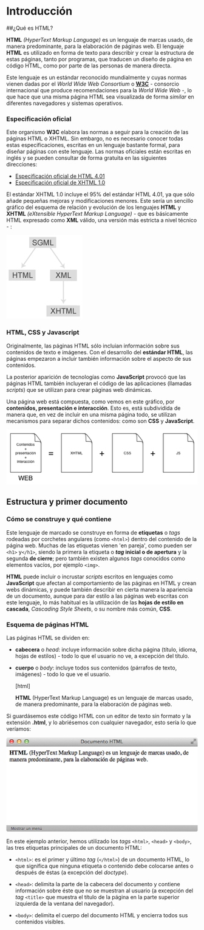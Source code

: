 # Introducción

##¿Qué es HTML?

**HTML** *(HyperText Markup Language)* es un lenguaje de marcas usado, de manera predominante, para la elaboración de páginas web. El lenguaje **HTML** es utilizado en forma de texto para describir y crear la estructura de estas páginas, tanto por programas, que traducen un diseño de página en código HTML, como por parte de las personas de manera directa.

Este lenguaje es un estándar reconocido mundialmente y cuyas normas vienen dadas por el *World Wide Web Consortium* o [**W3C**](http://www.w3.org/) - consorcio internacional que produce recomendaciones para la *World Wide Web* -, lo que hace que una misma página HTML sea visualizada de forma *similar* en diferentes navegadores y sistemas operativos.

### Especificación oficial

Este organismo **W3C** elabora las normas a seguir para la creación de las páginas HTML o XHTML. Sin embargo, no es necesario conocer todas estas especificaciones, escritas en un lenguaje bastante formal, para diseñar páginas con este lenguaje.  Las normas oficiales están escritas en inglés y se pueden consultar de forma gratuita en las siguientes direcciones:

- [Especificación oficial de HTML 4.01](http://www.w3.org/TR/html401/)
- [Especificación oficial de XHTML 1.0](http://www.w3.org/TR/xhtml1/)

El estándar XHTML 1.0 incluye el 95% del estándar HTML 4.01, ya que sólo añade pequeñas mejoras y modificaciones menores. Este sería un sencillo gráfico del esquema de relación y evolución de los lenguajes **HTML** y **XHTML** *(eXtensible HyperText Markup Language)* - que es básicamente HTML expresado como **XML** válido, una versión más estricta a nivel técnico - :

![Esquema de la evolución de HTML y XHTML](imagenes/cap02/xhtml.png)

### HTML, CSS y Javascript

Originalmente, las páginas HTML sólo incluian información sobre sus contenidos de texto e imágenes. Con el desarrollo del **estándar HTML**, las páginas empezaron a incluir también información sobre el aspecto de sus contenidos.

La posterior aparición de tecnologías como **JavaScript** provocó que las páginas HTML también incluyeran el código de las aplicaciones (llamadas *scripts*) que se utilizan para crear páginas web dinámicas.

Una página web está compuesta, como vemos en este gráfico, por **contenidos, presentación e interacción**. Esto es, está subdividida de manera que, en vez de incluir en una misma página todo, se utilizan mecanismos para separar dichos contenidos: como son **CSS** y **JavaScript**.

![Separación de contenidos](imagenes/cap02/contenidos.png)

## Estructura y primer documento

### Cómo se construye y qué contiene

Este lenguaje de marcado se construye en forma de **etiquetas** o *tags* rodeadas por corchetes angulares (como `<html>`) dentro del contenido de la página web.
Muchas de las etiquetas vienen 'en pareja', como pueden ser `<h1>` y`</h1>`, siendo la primera la etiqueta o __*tag* inicial o de apertura__ y la segunda __de cierre__; pero también existen algunos *tags* conocidos como elementos vacíos, por ejemplo `<img>`.

**HTML** puede incluir o incrustar *scripts* escritos en lenguajes como **JavaScript** que afectan al comportamiento de las páginas en HTML y crean webs dinámicas, y puede también describir en cierta manera la apariencia de un documento, aunque para dar estilo a las páginas web escritas con este lenguaje, lo más habitual es la utilización de las **hojas de estilo en cascada**, *Cascading Style Sheets*, o su nombre más común, **CSS**.

### Esquema de páginas HTML

Las páginas HTML se dividen en:

- **cabecera** o *head*: incluye información sobre dicha página (título, idioma, hojas de estilos) - todo lo que el usuario no ve, a excepción del título.
- **cuerpo** o *body*: incluye todos sus contenidos (párrafos de texto, imágenes) - todo lo que ve el usuario.

    [html]
    <html>
        <head>
           <title>Documento HTML</title>
        </head>
        <body>
           <p><b>HTML</b> (HyperText Markup Language) es un lenguaje
            de marcas usado, de manera predominante, para la elaboración
            de páginas web.</p>
        </body>
    </html>

Si guardásemos este código HTML con un editor de texto sin formato y la extensión **.html**, y lo abriésemos con cualquier navegador, esto sería lo que veríamos:

![Aspecto que muestra el primer documento HTML en cualquier navegador](imagenes/cap02/html_intro_example.png)

En este ejemplo anterior, hemos utilizado los *tags* `<html>`, `<head>` y `<body>`, las tres etiquetas principales de un documento HTML:

- `<html>`: es el primer y último *tag* (`</html>`) de un documento HTML, lo que significa que ninguna etiqueta o contenido debe colocarse antes o después de éstas (a excepción del *doctype*).

- `<head>`: delimita la parte de la cabecera del documento y contiene información sobre éste que no se muestran al usuario (a excepción del *tag* `<title>` que muestra el título de la página en la parte superior izquierda de la ventana del navegador).

- `<body>`: delimita el cuerpo del documento HTML y encierra todos sus contenidos visibles.

